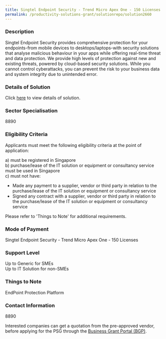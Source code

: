 ```yaml
---
title: Singtel Endpoint Security - Trend Micro Apex One - 150 Licenses
permalink: /productivity-solutions-grant/solutionrepo/solution2660
---
```


### Description

Singtel Endpoint Security provides comprehensive protection for your endpoints-from mobile devices to desktops/laptops-with security solutions that analyse malicious behaviour in your apps while offering real-time threat and data protection. We provide high levels of protection against new and existing threats, powered by cloud-based security solutions. While you cannot control cyberattacks, you can prevent the risk to your business data and system integrity due to unintended error.

### Details of Solution

Click <a href='Singapore Telecommunications Limited' target='_blank' rel='noopener'>here</a> to view details of solution.

### Sector Specialisation

 8890 

### Eligibility Criteria

Applicants must meet the following eligibility criteria at the point of application:

a) must be registered in Singapore <br>
b) purchase/lease of the IT solution or equipment or consultancy service must be used in Singapore <br>
c) must not have:
- Made any payment to a supplier, vendor or third party in relation to the purchase/lease of the IT solution or equipment or consultancy service
- Signed any contract with a supplier, vendor or third party in relation to the purchase/lease of the IT solution or equipment or consultancy service

Please refer to 'Things to Note' for additional requirements.

### Mode of Payment
Singtel Endpoint Security - Trend Micro Apex One - 150 Licenses

### Support Level
Up to Generic for SMEs <br>
Up to IT Solution for non-SMEs

### Things to Note
EndPoint Protection Platform

### Contact Information
8890

Interested companies can get a quotation from the pre-approved vendor, before applying for the PSG through the <a target='_blank' rel='noopener' href='https://www.businessgrants.gov.sg/'>Business Grant Portal (BGP)</a>.
